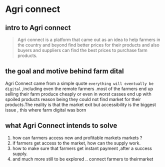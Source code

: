 # Agri connect
## intro to Agri connect
> Agri connect is a platform that came out as an idea to help farmers in the country and beyond find better prices for their products and also buyers and suppliers can find the best prices to purchase farm products.
## the goal and motive behind farm dital
Agri Connect came from a simple quote ``everything will eventually be digital`` ,including even the remote farmers .most of the farmers end up selling their farm produce cheaply or even in worst casses end up with spoiled products reason being they could not find market for their products.The reality is that the market exit but accessibility is the biggest issue , this where farm digital was born
## what Agri Connect intends to solve
1. how can farmers access new and profitable markets markets ?
2. if  farmers get access to the market, how can the supply work.
3. how to make sure that farmers get instant payment ,after a success supply.
4. and much more still to be explored ..
connect farmers to theirmarket
